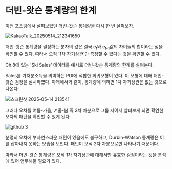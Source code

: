 # 더빈-왓슨 통계량의 한계

이전 포스팅에서 살펴보았던 더빈-왓슨 통계량을 다시 한 번 살펴보자. 

![KakaoTalk_20250514_212341650](https://github.com/user-attachments/assets/7d43278b-aabb-415f-babb-5538bcb74c11)

더빈-왓슨 통계량을 결정하는 분자의 값은 결국 e<sub>t</sub>와 e<sub>t-1</sub>값의 차이들의 합이라는 점을 확인할 수 있다. 
따라서 오직 '1차 자기상관'만 측정할 수 있다는 것을 확인할 수 있다. 

Ch.8에 있는 'Ski Sales' 데이터를 예시로 더빈-왓슨 통계량의 한계를 살펴본다. 

Sales를 가처분소득을 의미하는 PDI에 적합한 회귀모형이 있다. 이 모형에 대해 더빈-왓슨 검정을 실시하였다. 
아래에서와 같이, 통계량에 의하면 1차 자기상관은 없는 것으로 나온다.

![스크린샷 2025-05-14 213541](https://github.com/user-attachments/assets/d18565fd-3690-4f4b-a1c0-142dcb8e4d04)

그러나 오차를 여름-가을, 겨울-봄 
즉 2차 차분으로 그룹 지어서 살펴보게 되면 확연한 오차의 패턴을 확인할 수 있게 된다. 

![github 3](https://github.com/user-attachments/assets/affd2ab5-87a6-42d1-9c3f-492e5ed64c99)

분명히 오차에 부자연스러운 패턴이 있음에도 불구하고, Durbin-Watson 통계량은 이를 잡아내지 못하는 모습을 보인다. 
패턴이 오직 2차 차분으로만 나타나기 때문이다. 

따라서 더빈-왓슨 통계량은 오직 1차 자기상관에 대해서만 유효한 검정이라는 것을 분석에 있어 염두해둘 필요가 있다.
